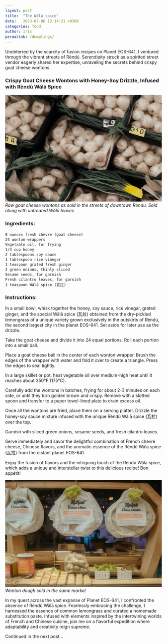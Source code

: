 ```yaml
---
layout: post
title:  "The Wǎlā spice"
date:   2023-07-06 12:14:21 +0300
categories: food
author: Iris
permalink: /dumplings/
---
```




Undeterred by the scarcity of fusion recipes on Planet EOS-641, I ventured through the vibrant streets of Rèndú. Serendipity struck as a spirited street vendor eagerly shared her expertise, unraveling the secrets behind crispy goat cheese wontons.

### Crispy Goat Cheese Wontons with Honey-Soy Drizzle, Infused with Rèndú Wǎlā Spice

![dumpling](/assets/images/dumpl1.png)
*Raw goat cheese wontons as sold in the streets of downtown Rèndú. Sold along with untreated Wǎlā leaves*

### Ingredients:

    8 ounces fresh chevre (goat cheese)
    24 wonton wrappers
    Vegetable oil, for frying
    1/4 cup honey
    2 tablespoons soy sauce
    1 tablespoon rice vinegar
    1 teaspoon grated fresh ginger
    2 green onions, thinly sliced
    Sesame seeds, for garnish
    Fresh cilantro leaves, for garnish
    1 teaspoon Wǎlā spice (瓦拉)

### Instructions:

In a small bowl, whisk together the honey, soy sauce, rice vinegar, grated ginger, and the special Wǎlā spice (瓦拉) obtained from the dry-pickled lemongrass of a unique variety grown exclusively in the outskirts of Rèndú, the second largest city in the planet EOS-641. Set aside for later use as the drizzle.

Take the goat cheese and divide it into 24 equal portions. Roll each portion into a small ball.

Place a goat cheese ball in the center of each wonton wrapper. Brush the edges of the wrapper with water and fold it over to create a triangle. Press the edges to seal tightly.

In a large skillet or pot, heat vegetable oil over medium-high heat until it reaches about 350°F (175°C).

Carefully add the wontons in batches, frying for about 2-3 minutes on each side, or until they turn golden brown and crispy. Remove with a slotted spoon and transfer to a paper towel-lined plate to drain excess oil.

Once all the wontons are fried, place them on a serving platter. Drizzle the honey-soy sauce mixture infused with the unique Rèndú Wǎlā spice (瓦拉) over the top.

Garnish with sliced green onions, sesame seeds, and fresh cilantro leaves.

Serve immediately and savor the delightful combination of French chevre cheese, Chinese flavors, and the aromatic essence of the Rèndú Wǎlā spice (瓦拉) from the distant planet EOS-641.

Enjoy the fusion of flavors and the intriguing touch of the Rèndú Wǎlā spice, which adds a unique and interstellar twist to this delicious recipe! Bon appétit!

![dumpling](/assets/images/dumpl4.png)
*Wonton dough sold in the same market*

In my quest across the vast expanse of Planet EOS-641, I confronted the absence of Rèndú Wǎlā spice. Fearlessly embracing the challenge, I harnessed the essence of common lemongrass and curated a homemade substitution paste. Infused with elements inspired by the intertwining worlds of French and Chinese cuisine, join me on a flavorful expedition where adaptability and creativity reign supreme.

Continued in the next post...
